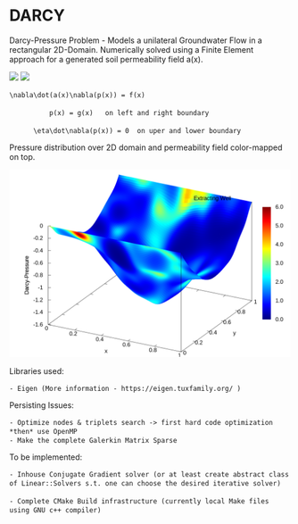 # DARCY
Darcy-Pressure Problem  - Models a unilateral Groundwater Flow in a rectangular 2D-Domain. Numerically solved using a Finite Element approach for a generated soil permeability  field a(x).


<img src="https://render.githubusercontent.com/render/math?math={\div(a(x)\nabla(p(x)) = f(x)}#gh-light-mode-only">
<img src="https://render.githubusercontent.com/render/math?math={\color{white}\div(a(x)\nabla(p(x)) = f(x)}#gh-dark-mode-only">



	\nabla\dot(a(x)\nabla(p(x)) = f(x) 
	              
		      p(x) = g(x)	on left and right boundary
	      
	      \eta\dot\nabla(p(x)) = 0	on uper and lower boundary

Pressure distribution over 2D domain and permeability field color-mapped on top.

![Pressure4D](/libdarcy_apps/4D_MAP.png)



Libraries used:

	- Eigen (More information - https://eigen.tuxfamily.org/ )

Persisting Issues:

	- Optimize nodes & triplets search -> first hard code optimization *then* use OpenMP
	- Make the complete Galerkin Matrix Sparse

To be implemented:

	- Inhouse Conjugate Gradient solver (or at least create abstract class of Linear::Solvers s.t. one can choose the desired iterative solver) 

	- Complete CMake Build infrastructure (currently local Make files using GNU c++ compiler)
